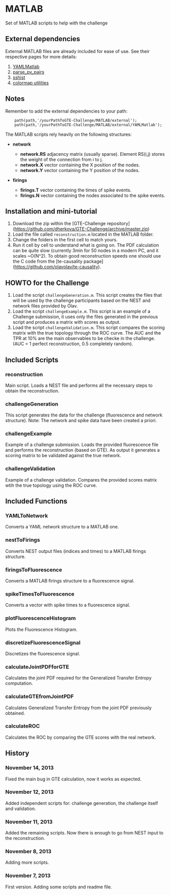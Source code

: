 # MATLAB
Set of MATLAB scripts to help with the challenge

## External dependencies
External MATLAB files are already included for ease of use. See their
respective pages for more details:

1. [YAMLMatlab](https://code.google.com/p/yamlmatlab/)
2. [parse_pv_pairs](http://www.mathworks.com/matlabcentral/fileexchange/9082-parsepvpairs)
3. [sshist](http://www.mathworks.com/matlabcentral/fileexchange/24913-histogram-binwidth-optimization)
4. [colormap utilities](http://www.mathworks.es/matlabcentral/fileexchange/24371-colormap-and-colorbar-utilities-sep-2009)

## Notes
Remember to add the external dependencies to your path:

        path(path,'/yourPathToGTE-Challenge/MATLAB/external');
        path(path,'/yourPathToGTE-Challenge/MATLAB/external/YAMLMatlab');

The MATLAB scripts rely heavily on the following structures:

* **network**
  * **network.RS** adjacency matrix (usually sparse). Element RS(i,j) stores
    the weight of the connection from i to j.
  * **network.X** vector containing the X position of the nodes.
  * **network.Y** vector containing the Y position of the nodes.

* **firings**
  * **firings.T** vector containing the times of spike events.
  * **firings.N** vector containing the nodes associated to the spike
    events.

## Installation and mini-tutorial
1. Download the zip within the [GTE-Challenge repository] (https://github.com/dherkova/GTE-Challenge/archive/master.zip)
2. Load the file called `reconstruction.m` located in the MATLAB folder.
3. Change the folders in the first cell to match yours.
4. Run it cell by cell to understand what is going on. The PDF
   calculation can be quite slow (currently 3min for 50 nodes in a
   modern PC, and it scales ~O(N^2). To obtain good reconstruction speeds
   one should use the C code from the [te-causality package] (https://github.com/olavolav/te-causality).

## HOWTO for the Challenge
1. Load the script `challengeGeneration.m`. This script creates the
   files that will be used by the challenge participants based on the
   NEST and network files provided by Olav.
2. Load the script `challengeExample.m`. This script is an example of a
   Challenge submission, it uses only the files generated in the
   previous script and produces a matrix with scores as output.
3. Load the script `challengeValidation.m`. This script compares the
   scoring matrix with the true topology through the ROC curve. The AUC
   and the TPR at 10% are the main observables to be checke in the
   challenge. (AUC = 1 perfect reconstruction, 0.5 completely random).

## Included Scripts

### reconstruction
Main script. Loads a NEST file and performs all the necessary steps to
obtain the reconstruction.

### challengeGeneration
This script generates the data for the challenge (fluorescence and network structure). Note: The network and spike data have been created a priori.

### challengeExample
Example of a challenge submission. Loads the provided fluorescence file
and performs the reconstruction (based on GTE). As output it generates a
scoring matrix to be validated against the true network.

### challengeValidation
Example of a challenge validation. Compares the provided scores matrix
wtih the true topology using the ROC curve.

## Included Functions

### YAMLToNetwork
Converts a YAML network structure to a MATLAB one.

### nestToFirings
Converts NEST output files (indices and times) to a MATLAB firings structure.

### firingsToFluorescence
Converts a MATLAB firings structure to a fluorescence signal.

### spikeTimesToFluorescence
Converts a vector with spike times to a fluorescence signal.

### plotFluorescenceHistogram
Plots the Fluorescence Histogram.

### discretizeFluorescenceSignal
Discretizes the fluorescence signal.

### calculateJointPDFforGTE
Calculates the joint PDF required for the Generalized Transfer Entropy
computation. 

### calculateGTEfromJointPDF 
Calculates Generalized Transfer Entropy from the joint PDF previously
obtained.

### calculateROC 
Calculates the ROC by comparing the GTE scores with the real network.

## History

### November 14, 2013
Fixed the main bug in GTE calculation, now it works as expected.

### November 12, 2013
Added independent scripts for: challenge generation, the challenge
itself and validation.

### November 11, 2013

Added the remaining scripts. Now there is enough to go from NEST
input to the reconstruction.

### November 8, 2013

Adding more scripts.

### November 7, 2013

First version. Adding some scripts and readme file.

